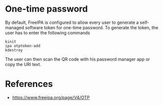 # One-time password

By default, FreeIPA is configured to allow every user to generate a self-managed 
software token for one-time password. To generate the token, the user has to enter 
the following commands
```
kinit
ipa otptoken-add
kdestroy
```

The user can then scan the QR code with his password manager app or copy the
URI text.

# References
* https://www.freeipa.org/page/V4/OTP
